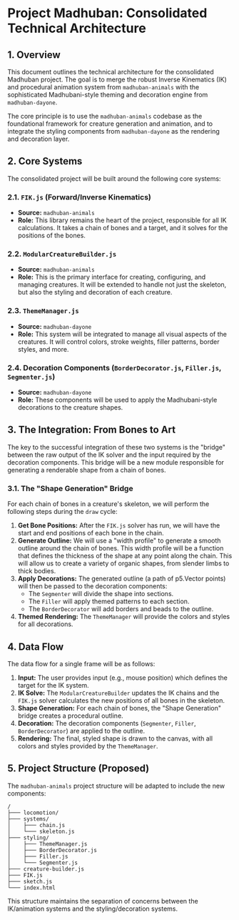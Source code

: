 # Project Madhuban: Consolidated Technical Architecture

## 1. Overview

This document outlines the technical architecture for the consolidated Madhuban project. The goal is to merge the robust Inverse Kinematics (IK) and procedural animation system from `madhuban-animals` with the sophisticated Madhubani-style theming and decoration engine from `madhuban-dayone`.

The core principle is to use the `madhuban-animals` codebase as the foundational framework for creature generation and animation, and to integrate the styling components from `madhuban-dayone` as the rendering and decoration layer.

## 2. Core Systems

The consolidated project will be built around the following core systems:

### 2.1. `FIK.js` (Forward/Inverse Kinematics)

*   **Source:** `madhuban-animals`
*   **Role:** This library remains the heart of the project, responsible for all IK calculations. It takes a chain of bones and a target, and it solves for the positions of the bones.

### 2.2. `ModularCreatureBuilder.js`

*   **Source:** `madhuban-animals`
*   **Role:** This is the primary interface for creating, configuring, and managing creatures. It will be extended to handle not just the skeleton, but also the styling and decoration of each creature.

### 2.3. `ThemeManager.js`

*   **Source:** `madhuban-dayone`
*   **Role:** This system will be integrated to manage all visual aspects of the creatures. It will control colors, stroke weights, filler patterns, border styles, and more.

### 2.4. Decoration Components (`BorderDecorator.js`, `Filler.js`, `Segmenter.js`)

*   **Source:** `madhuban-dayone`
*   **Role:** These components will be used to apply the Madhubani-style decorations to the creature shapes.

## 3. The Integration: From Bones to Art

The key to the successful integration of these two systems is the "bridge" between the raw output of the IK solver and the input required by the decoration components. This bridge will be a new module responsible for generating a renderable shape from a chain of bones.

### 3.1. The "Shape Generation" Bridge

For each chain of bones in a creature's skeleton, we will perform the following steps during the `draw` cycle:

1.  **Get Bone Positions:** After the `FIK.js` solver has run, we will have the start and end positions of each bone in the chain.
2.  **Generate Outline:** We will use a "width profile" to generate a smooth outline around the chain of bones. This width profile will be a function that defines the thickness of the shape at any point along the chain. This will allow us to create a variety of organic shapes, from slender limbs to thick bodies.
3.  **Apply Decorations:** The generated outline (a path of p5.Vector points) will then be passed to the decoration components:
    *   The `Segmenter` will divide the shape into sections.
    *   The `Filler` will apply themed patterns to each section.
    *   The `BorderDecorator` will add borders and beads to the outline.
4.  **Themed Rendering:** The `ThemeManager` will provide the colors and styles for all decorations.

## 4. Data Flow

The data flow for a single frame will be as follows:

1.  **Input:** The user provides input (e.g., mouse position) which defines the target for the IK system.
2.  **IK Solve:** The `ModularCreatureBuilder` updates the IK chains and the `FIK.js` solver calculates the new positions of all bones in the skeleton.
3.  **Shape Generation:** For each chain of bones, the "Shape Generation" bridge creates a procedural outline.
4.  **Decoration:** The decoration components (`Segmenter`, `Filler`, `BorderDecorator`) are applied to the outline.
5.  **Rendering:** The final, styled shape is drawn to the canvas, with all colors and styles provided by the `ThemeManager`.

## 5. Project Structure (Proposed)

The `madhuban-animals` project structure will be adapted to include the new components:

```
/
├─── locomotion/
├─── systems/
│    ├─── chain.js
│    └─── skeleton.js
├─── styling/
│    ├─── ThemeManager.js
│    ├─── BorderDecorator.js
│    ├─── Filler.js
│    └─── Segmenter.js
├─── creature-builder.js
├─── FIK.js
├─── sketch.js
└─── index.html
```

This structure maintains the separation of concerns between the IK/animation systems and the styling/decoration systems.
